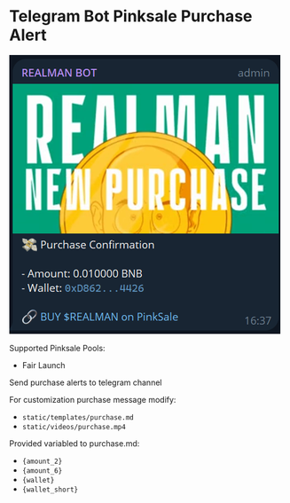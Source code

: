 # Telegram Bot Pinksale Purchase Alert

![Preview](https://github.com/8clever/telegram-bot-pinksale-purchase-alert/blob/main/image.png?raw=true)

Supported Pinksale Pools:
- Fair Launch

Send purchase alerts to telegram channel

For customization purchase message modify:
- `static/templates/purchase.md`
- `static/videos/purchase.mp4`

Provided variabled to purchase.md:
- `{amount_2}`
- `{amount_6}`
- `{wallet}`
- `{wallet_short}`
